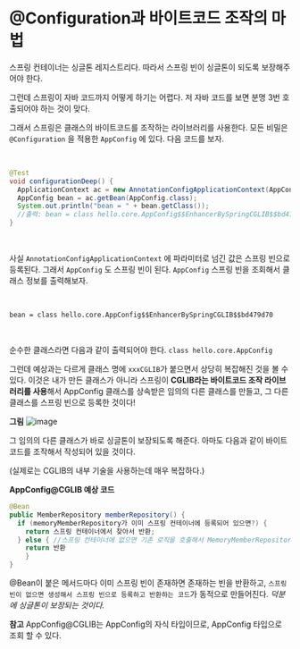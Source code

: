 # @Configuration과 바이트코드 조작의 마법


스프링 컨테이너는 싱글톤 레지스트리다. 
따라서 스프링 빈이 싱글톤이 되도록 보장해주어야 한다. 

그런데 스프링이 자바 코드까지 어떻게 하기는 어렵다. 
저 자바 코드를 보면 분명 3번 호출되어야 하는 것이 맞다.

그래서 스프링은 클래스의 바이트코드를 조작하는 라이브러리를 사용한다.
모든 비밀은 `@Configuration` 을 적용한 `AppConfig` 에 있다.
다음 코드를 보자.

</br> 

```java
@Test
void configurationDeep() {
  ApplicationContext ac = new AnnotationConfigApplicationContext(AppConfig.class); //AppConfig도 스프링 빈으로 등록된다.
  AppConfig bean = ac.getBean(AppConfig.class);
  System.out.println("bean = " + bean.getClass());
  //출력: bean = class hello.core.AppConfig$$EnhancerBySpringCGLIB$$bd479d70
}
```

</br> 

사실 `AnnotationConfigApplicationContext` 에 파라미터로 넘긴 값은 스프링 빈으로 등록된다. 그래서 `AppConfig` 도 스프링 빈이 된다.
`AppConfig` 스프링 빈을 조회해서 클래스 정보를 출력해보자.

</br> 

```text
bean = class hello.core.AppConfig$$EnhancerBySpringCGLIB$$bd479d70
```

</br> 

순수한 클래스라면 다음과 같이 출력되어야 한다.
`class hello.core.AppConfig`

그런데 예상과는 다르게 클래스 명에 `xxxCGLIB`가 붙으면서 상당히 복잡해진 것을 볼 수 있다. 
이것은 내가 만든 클래스가 아니라 스프링이 **CGLIB라는 바이트코드 조작 라이브러리를 사용**해서 AppConfig 클래스를 상속받은 임의의 다른 클래스를 만들고, 
그 다른 클래스를 스프링 빈으로 등록한 것이다!


**그림**
![image](https://github.com/lielocks/WIL/assets/107406265/9794f268-327d-4443-b5be-d7b29c12bd83)

그 임의의 다른 클래스가 바로 싱글톤이 보장되도록 해준다. 아마도 다음과 같이 바이트 코드를 조작해서 작성되어 있을 것이다.

(실제로는 CGLIB의 내부 기술을 사용하는데 매우 복잡하다.)


**AppConfig@CGLIB 예상 코드**


```java
@Bean
public MemberRepository memberRepository() {
  if (memoryMemberRepository가 이미 스프링 컨테이너에 등록되어 있으면?) {
    return 스프링 컨테이너에서 찾아서 반환;
  } else { //스프링 컨테이너에 없으면 기존 로직을 호출해서 MemoryMemberRepository를 생성하고 스프링 컨테이너에 등록
    return 반환
    }
}
```

@Bean이 붙은 메서드마다 이미 스프링 빈이 존재하면 존재하는 빈을 반환하고, `스프링 빈이 없으면 생성해서 스프링 빈으로 등록하고 반환하는 코드`가 동적으로 만들어진다.
*덕분에 싱글톤이 보장되는 것이다.*


**참고** AppConfig@CGLIB는 AppConfig의 자식 타입이므로, AppConfig 타입으로 조회 할 수 있다.
